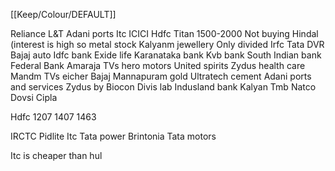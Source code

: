 [[Keep/Colour/DEFAULT]] 

Reliance
L&T
Adani ports
Itc
ICICI
Hdfc 
Titan 1500-2000
Not buying  Hindal (interest is high so metal stock
Kalyanm jewellery 
Only divided Irfc
Tata DVR
Bajaj auto
Idfc bank
Exide life
Karanataka bank
Kvb bank
South Indian bank
Federal Bank 
Amaraja
TVs 
hero motors
United spirits
Zydus health care
Mandm
TVs
 eicher
 Bajaj
Mannapuram gold
Ultratech cement
Adani ports and services
Zydus by
Biocon
Divis lab
Indusland bank
Kalyan 
Tmb
Natco 
Dovsi 
Cipla

Hdfc 1207 1407 1463






IRCTC 
Pidlite
Itc
Tata power
Brintonia
Tata motors





Itc is cheaper than hul

